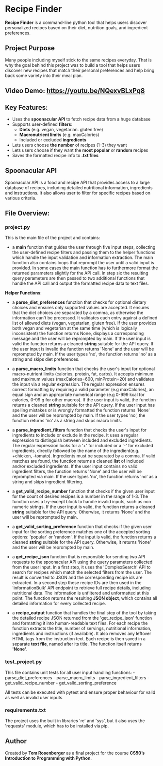 # Recipe Finder
**Recipe Finder** is a command-line python tool that helps users discover personalized recipes based on their diet, nutrition goals, and ingredient preferences.

## Project Purpose
Many people including myself stick to the same recipes everyday. That is why the goal behind this project was to build a tool that helps users discover new recipes that match their personal preferences and help bring back some variety into their meal plan.

## Video Demo: https://youtu.be/NQexvBLxPq8

## Key Features:
- Uses the **spoonacular API** to fetch recipe data from a huge database
- Supports user-defined **filters**:
    - **Diets** (e.g. vegan, vegetarian. gluten free)
    - **Macronutrient limits** (e.g. maxCalories)
    - Included or excluded **ingredients**
- Lets users choose **the number** of recipes (1–3) they want
- Lets users choose if they want the **most popular** or **random** recipes
- Saves the formatted recipe info to **.txt files**

## Spoonacular API
Spoonacular API is a food and recipe API that provides access to a large database of recipes, including detailed nutritional information, ingredients and instructions. It also allows user to filter for specific recipes based on various criteria.

## File Overview:

### project.py

This is the main file of the project and contains:

- a **main** function that guides the user through five input steps, collecting the user-defined recipe filters and passing them to the helper functions which handle the input validation and information extraction. The main function also contains loops that reprompt the user until a valid input is provided. In some cases the main function has to furthermore format the returned parameters slightly for the API call. In step six the resulting query parameters are then passed to two additional functions that handle the API call and output the formatted recipe data to text files.

**Helper Functions**:

- a **parse_diet_preferences** function that checks for optional dietary choices and ensures only supported values are accepted. It ensures that the diet choices are separated by a comma, as otherwise the information can't be processed. It validates each entry against a defined list of allowed diets (vegan, vegetarian, gluten free). If the user provides both vegan and vegetarian at the same time (which is logically inconsistent) the function returns None, displays a corresponding message and the user will be reprompted by main. If the user input is valid the function returns a cleaned **string** suitable for the API query. If the user input is invalid the function returns 'None' and the user will be reprompted by main. If the user types 'no', the function returns 'no' as a string and skips diet preferences.

- a **parse_macro_limits** function that checks the user's input for optional macro-nutrient limits (calories, protein, fat, carbs). It accepts minimum and maximum values (maxCalories=600, minProtein=20) and validates the input via a regular expression. The regular expression ensures correct formatting by requiring a valid parameter (e.g maxCalories), an equal sign and an appropriate numerical range (e.g 0-999 kcal for calories, 0-99 g for other macros). If the user input is valid, the function returns a cleaned **string** suitable for the API query. If the user input has spelling mistakes or is wrongly formatted the function  returns 'None' and the user will be reprompted by main. If the user types 'no', the function returns 'no' as a string and skips macro limits.

- a **parse_ingredient_filters** function that checks the user's input for ingredients to include or exclude in the recipe. It uses a regular expression to distinguish between included and excluded ingredients. The regular expression looks for a '+' for included or a '-' for excluded ingredients, directly followed by the name of the ingredient(e.g. +chicken, -tomato). Ingredients must be separated by a comma. If valid matches are found, the function returns a cleaned **list** of included and/or excluded ingredients. If the user input contains no valid ingredient filters, the function returns 'None' and the user will be reprompted via main. If the user types 'no', the function returns 'no' as a string and skips ingredient filtering.

- a **get_valid_recipe_number** function that checks if the given user input for the count of desired recipes is a number in the range of 1-3. The function uses a try-except block to handle invalid inputs, such as non numeric strings. If the user input is valid, the function returns a cleaned **string** suitable for the API query. Otherwise, it returns 'None' and the user will be reprompted by main.

- a **get_valid_sorting_preference** function that checks if the given user input for the sorting preference matches one of the accepted sorting options: 'popular' or 'random'. If the input is valid, the function returns a cleaned **string** suitable for the API query. Otherwise, it returns 'None' and the user will be reprompted by main.

- a **get_recipe_json** function that is responsible for sending two API requests to the spoonacular API using the query parameters collected from the user input. In a first step, it uses the 'ComplexSearch' API to search for recipes which match the selected filters from the user. The result is converted to JSON and the corresponding recipe ids are extracted. In a second step these recipe IDs are then used in the 'informationBulk' API endpoint to retrieve full recipe details, including nutritional data. The information is unfiltered and unformatted at this point. The function returns the resulting **JSON object**, which contains all detailed information for every collected recipe.

- a **recipe_output** function that handles the final step of the tool by taking the detailed recipe JSON returned from the 'get_recipe_json' function and formatting it into human-readable text files. For each recipe the function extracts the title, number of servings, nutritional information, ingredients and instructions (if available). It also removes any leftover HTML tags from the instruction text. Each recipe is then saved in a separate **text file**, named after its title. The function itself returns **'None'**.


### test_project.py
This file contains unit tests for all user input handling functions:
    - parse_diet_preferences
    - parse_macro_limits
    - parse_ingredient_filters
    - get_valid_recipe_number
    - get_valid_sorting_preference

All tests can be executed with pytest and ensure proper behaviour for valid as well as invalid user inputs.

### requirements.txt
The project uses the built in libraries 're' and 'sys', but it also uses the 'requests' module, which has to be installed via pip.

## Author
Created by **Tom Rosenberger** as a final project for the course **CS50’s Introduction to Programming with Python**.
